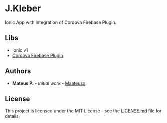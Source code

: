 # J.Kleber

Ionic App with integration of Cordova Firebase Plugin.

## Libs

* Ionic v1
* [Cordova Firebase Plugin](https://github.com/arnesson/cordova-plugin-firebase)

## Authors

* **Mateus P.** - *Initial work* - [Maateusx](https://github.com/Maateusx)

## License

This project is licensed under the MIT License - see the [LICENSE.md](LICENSE.md) file for details

